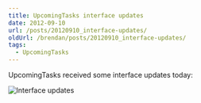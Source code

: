 ```yaml
---
title: UpcomingTasks interface updates
date: 2012-09-10
url: /posts/20120910_interface-updates/
oldUrl: /brendan/posts/20120910_interface-updates/
tags:
  - UpcomingTasks
---
```


UpcomingTasks received some interface updates today:

![Interface updates](/images/brendan/interface-updates.png)
